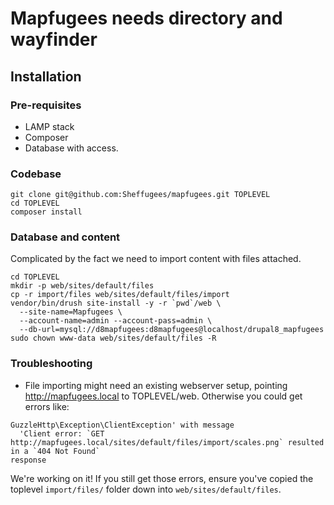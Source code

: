 # Mapfugees needs directory and wayfinder

## Installation

### Pre-requisites

* LAMP stack
* Composer
* Database with access.

### Codebase

```
git clone git@github.com:Sheffugees/mapfugees.git TOPLEVEL
cd TOPLEVEL
composer install
```

### Database and content

Complicated by the fact we need to import content with files attached.

```
cd TOPLEVEL
mkdir -p web/sites/default/files
cp -r import/files web/sites/default/files/import
vendor/bin/drush site-install -y -r `pwd`/web \
  --site-name=Mapfugees \
  --account-name=admin --account-pass=admin \
  --db-url=mysql://d8mapfugees:d8mapfugees@localhost/drupal8_mapfugees
sudo chown www-data web/sites/default/files -R
```

### Troubleshooting

* File importing might need an existing webserver setup, pointing http://mapfugees.local to TOPLEVEL/web. Otherwise you could get errors like:

```
GuzzleHttp\Exception\ClientException' with message
  'Client error: `GET http://mapfugees.local/sites/default/files/import/scales.png` resulted in a `404 Not Found`
response
```

We're working on it! If you still get those errors, ensure you've copied the toplevel `import/files/` folder down into `web/sites/default/files`.

